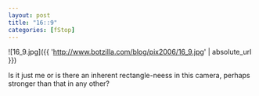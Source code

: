 ```yaml
---
layout: post
title: "16::9"
categories: [fStop]
---
```



![16_9.jpg]({{ 'http://www.botzilla.com/blog/pix2006/16_9.jpg' | absolute_url }})


Is it just me or is there an inherent rectangle-neess in this camera, perhaps stronger than that in any other?
